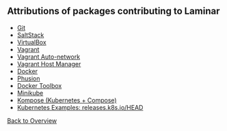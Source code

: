 
<script>
  (function(i,s,o,g,r,a,m){i['GoogleAnalyticsObject']=r;i[r]=i[r]||function(){
  (i[r].q=i[r].q||[]).push(arguments)},i[r].l=1*new Date();a=s.createElement(o),
  m=s.getElementsByTagName(o)[0];a.async=1;a.src=g;m.parentNode.insertBefore(a,m)
  })(window,document,'script','https://www.google-analytics.com/analytics.js','ga');

  ga('create', 'UA-91393433-1', 'auto');
  ga('send', 'pageview');

</script>

## Attributions of packages contributing to Laminar

* [Git](https://git-scm.com/)
* [SaltStack](https://saltstack.com/salt-open-source/)
* [VirtualBox](https://www.virtualbox.org/wiki/VirtualBox)
* [Vagrant](https://www.vagrantup.com/)
* [Vagrant Auto-network](https://github.com/oscar-stack/vagrant-auto_network)
* [Vagrant Host Manager](https://github.com/devopsgroup-io/vagrant-hostmanager)
* [Docker](https://www.docker.com/)
* [Phusion](https://github.com/phusion/baseimage-docker)
* [Docker Toolbox](https://www.docker.com/products/docker-toolbox)
* [Minikube](https://github.com/kubernetes/minikube)
* [Kompose (Kubernetes + Compose)](https://github.com/kubernetes-incubator/kompose)
* [Kubernetes Examples: releases.k8s.io/HEAD](https://github.com/kubernetes/kubernetes/tree/master/examples)


[Back to Overview](index.md)

